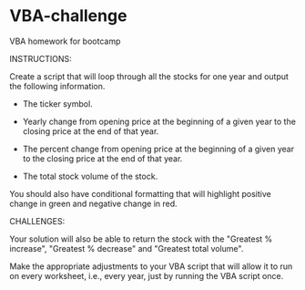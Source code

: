 # VBA-challenge
VBA homework for bootcamp 

INSTRUCTIONS:

Create a script that will loop through all the stocks for one year and output the following information.

- The ticker symbol.

- Yearly change from opening price at the beginning of a given year to the closing price at the end of that year.

- The percent change from opening price at the beginning of a given year to the closing price at the end of that year.

- The total stock volume of the stock.

You should also have conditional formatting that will highlight positive change in green and negative change in red.

CHALLENGES:

Your solution will also be able to return the stock with the "Greatest % increase", "Greatest % decrease" and "Greatest total volume". 

Make the appropriate adjustments to your VBA script that will allow it to run on every worksheet, i.e., every year, just by running the VBA script once.


